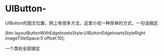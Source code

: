 # UIButton-
UIButton的图文位置，网上有很多方法，这里介绍一种简单的方式，一句话搞定.

 [btn layoutButtonWithEdgeInsetsStyle:UIButtonEdgeInsetsStyleRight imageTitleSpace:5 offset:10];
 
 一个类别全部搞定
